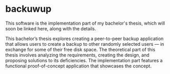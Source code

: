 # backuwup
This software is the implementation part of my bachelor's thesis, which will soon be linked here, along with the details.

This bachelor’s thesis explores creating a peer-to-peer backup application that allows users to create a backup to other randomly selected users — in exchange for some of their free disk space. The theoretical part of this thesis involves analyzing the requirements, creating the design, and proposing solutions to its deficiencies. The implementation part features a functional proof-of-concept application that showcases the concept.
